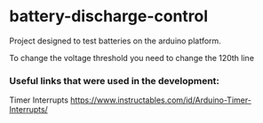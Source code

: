 battery-discharge-control
================

Project designed to test batteries on the arduino platform.

To change the voltage threshold you need to change the 120th line

### Useful links that were used in the development:

Timer Interrupts https://www.instructables.com/id/Arduino-Timer-Interrupts/
